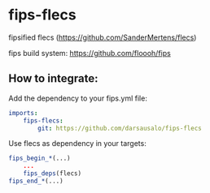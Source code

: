 fips-flecs
=========

fipsified flecs (https://github.com/SanderMertens/flecs)

fips build system: https://github.com/floooh/fips

## How to integrate:

Add the dependency to your fips.yml file:

```yaml
imports:
    fips-flecs:
        git: https://github.com/darsausalo/fips-flecs
```

Use flecs as dependency in your targets:

```cmake
fips_begin_*(...)
    ...
    fips_deps(flecs)
fips_end_*(...)
```
